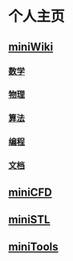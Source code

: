 # 个人主页

<!-- slide vertical=true -->
## [miniWiki](https://pvc1989.github.io/miniWiki)
### [数学](https://pvc1989.github.io/miniWiki/mathematics)
### [物理](https://pvc1989.github.io/miniWiki/physics)
### [算法](https://pvc1989.github.io/miniWiki/algorithms)
### [编程](https://pvc1989.github.io/miniWiki/programming)
### [文档](https://pvc1989.github.io/miniWiki/documenting)

<!-- slide vertical=true -->
## [miniCFD](https://pvc1989.github.io/miniCFD)

<!-- slide vertical=true -->
## [miniSTL](https://pvc1989.github.io/miniSTL)

<!-- slide vertical=true -->
## [miniTools](https://pvc1989.github.io/miniTools)
